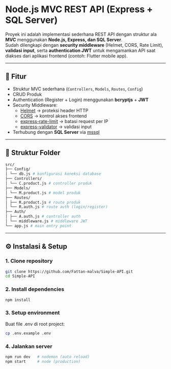 # Node.js MVC REST API (Express + SQL Server)

Proyek ini adalah implementasi sederhana REST API dengan struktur ala **MVC** menggunakan **Node.js, Express, dan SQL Server**.  
Sudah dilengkapi dengan **security middleware** (Helmet, CORS, Rate Limit), **validasi input**, serta **authentication JWT** untuk mengamankan API saat diakses dari aplikasi frontend (contoh: Flutter mobile app).

---

## 🚀 Fitur
- Struktur MVC sederhana (`Controllers`, `Models`, `Routes`, `Config`)
- CRUD Produk
- Authentication (Register + Login) menggunakan **bcryptjs** + **JWT**
- Security Middleware:
  - [Helmet](https://www.npmjs.com/package/helmet) → proteksi header HTTP
  - [CORS](https://www.npmjs.com/package/cors) → kontrol akses frontend
  - [express-rate-limit](https://www.npmjs.com/package/express-rate-limit) → batasi request per IP
  - [express-validator](https://express-validator.github.io/docs/) → validasi input
- Terhubung dengan **SQL Server** via [mssql](https://www.npmjs.com/package/mssql)

---

## 📂 Struktur Folder
``` bash
src/
├── Config/
│ └── db.js # konfigurasi koneksi database
├── Controllers/
│ └── C.product.js # controller produk
├── Models/
│ └── M.product.js # model produk
├── Routes/
│ ├── R.product.js # route produk
│ └── R.auth.js # route auth (login/register)
├── Auth/
│ ├── A.auth.js # controller auth
│ └── middleware.js # middleware JWT
└── app.js # main entry point
```


---

## ⚙️ Instalasi & Setup

### 1. Clone repository
```bash
git clone https://github.com/Fattan-malva/Simple-API.git
cd Simple-API
```
### 2. Install dependencies
```bash
npm install
```
### 3. Setup environment

Buat file .env di root project:

```bash
cp .env.example .env
```

### 4. Jalankan server
```bash
npm run dev   # nodemon (auto reload)
npm start     # node (production)
```
